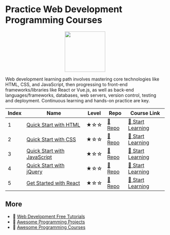 # Practice Web Development Programming Courses

<div align="center">
<img width="128px" src="https://file.labex.io/path/NHa0nG5axMBE.png">
</div>

Web development learning path involves mastering core technologies like HTML, CSS, and JavaScript, then progressing to front-end frameworks/libraries like React or Vue.js, as well as back-end languages/frameworks, databases, web servers, version control, testing and deployment. Continuous learning and hands-on practice are key.

|   Index | Name                                                        | Level   | Repo                                                                 | Course Link                                                               |
|---------|-------------------------------------------------------------|---------|----------------------------------------------------------------------|---------------------------------------------------------------------------|
|       1 | [Quick Start with HTML](#quick-start-with-html)             | ★☆☆     | [🔗 Repo](https://github.com/labex-labs/quick-start-with-html)       | [🚀 Start Learning](https://labex.io/courses/quick-start-with-html)       |
|       2 | [Quick Start with CSS](#quick-start-with-css)               | ★☆☆     | [🔗 Repo](https://github.com/labex-labs/quick-start-with-css)        | [🚀 Start Learning](https://labex.io/courses/quick-start-with-css)        |
|       3 | [Quick Start with JavaScript](#quick-start-with-javascript) | ★☆☆     | [🔗 Repo](https://github.com/labex-labs/quick-start-with-javascript) | [🚀 Start Learning](https://labex.io/courses/quick-start-with-javascript) |
|       4 | [Quick Start with jQuery](#quick-start-with-jquery)         | ★☆☆     | [🔗 Repo](https://github.com/labex-labs/quick-start-with-jquery)     | [🚀 Start Learning](https://labex.io/courses/quick-start-with-jquery)     |
|       5 | [Get Started with React](#get-started-with-react)           | ★☆☆     | [🔗 Repo](https://github.com/labex-labs/quick-start-with-react)      | [🚀 Start Learning](https://labex.io/courses/quick-start-with-react)      |

## More

- 🔗 [Web Development Free Tutorials](https://github.com/labex-labs/web-development-free-tutorials)
- 🔗 [Awesome Programming Projects](https://github.com/labex-labs/awesome-programming-projects)
- 🔗 [Awesome Programming Courses](https://github.com/labex-labs/awesome-programming-courses)


